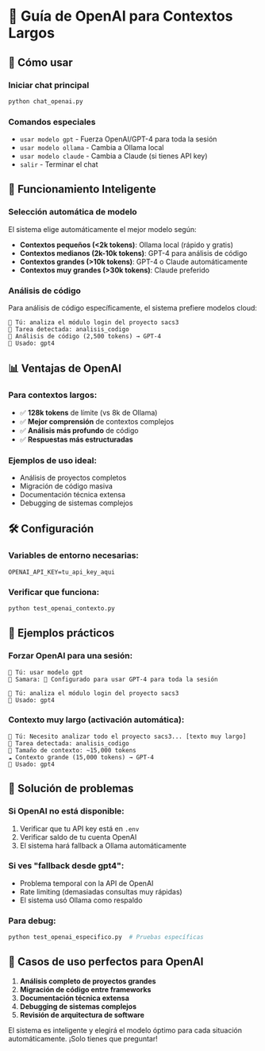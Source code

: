 # 🤖 Guía de OpenAI para Contextos Largos

## 🚀 Cómo usar

### Iniciar chat principal
```bash
python chat_openai.py
```

### Comandos especiales
- `usar modelo gpt` - Fuerza OpenAI/GPT-4 para toda la sesión
- `usar modelo ollama` - Cambia a Ollama local
- `usar modelo claude` - Cambia a Claude (si tienes API key)
- `salir` - Terminar el chat

## 🧠 Funcionamiento Inteligente

### Selección automática de modelo
El sistema elige automáticamente el mejor modelo según:

- **Contextos pequeños (<2k tokens)**: Ollama local (rápido y gratis)
- **Contextos medianos (2k-10k tokens)**: GPT-4 para análisis de código
- **Contextos grandes (>10k tokens)**: GPT-4 o Claude automáticamente
- **Contextos muy grandes (>30k tokens)**: Claude preferido

### Análisis de código
Para análisis de código específicamente, el sistema prefiere modelos cloud:

```
💬 Tú: analiza el módulo login del proyecto sacs3
🎯 Tarea detectada: analisis_codigo
🧠 Análisis de código (2,500 tokens) → GPT-4
🤖 Usado: gpt4
```

## 📊 Ventajas de OpenAI

### Para contextos largos:
- ✅ **128k tokens** de límite (vs 8k de Ollama)
- ✅ **Mejor comprensión** de contextos complejos
- ✅ **Análisis más profundo** de código
- ✅ **Respuestas más estructuradas**

### Ejemplos de uso ideal:
- Análisis de proyectos completos
- Migración de código masiva
- Documentación técnica extensa
- Debugging de sistemas complejos

## 🛠️ Configuración

### Variables de entorno necesarias:
```env
OPENAI_API_KEY=tu_api_key_aqui
```

### Verificar que funciona:
```bash
python test_openai_contexto.py
```

## 📝 Ejemplos prácticos

### Forzar OpenAI para una sesión:
```
💬 Tú: usar modelo gpt
🧠 Samara: 🤖 Configurado para usar GPT-4 para toda la sesión

💬 Tú: analiza el módulo login del proyecto sacs3
🤖 Usado: gpt4
```

### Contexto muy largo (activación automática):
```
💬 Tú: Necesito analizar todo el proyecto sacs3... [texto muy largo]
🎯 Tarea detectada: analisis_codigo  
📏 Tamaño de contexto: ~15,000 tokens
☁️ Contexto grande (15,000 tokens) → GPT-4
🤖 Usado: gpt4
```

## 🔧 Solución de problemas

### Si OpenAI no está disponible:
1. Verificar que tu API key está en `.env`
2. Verificar saldo de tu cuenta OpenAI
3. El sistema hará fallback a Ollama automáticamente

### Si ves "fallback desde gpt4":
- Problema temporal con la API de OpenAI
- Rate limiting (demasiadas consultas muy rápidas)
- El sistema usó Ollama como respaldo

### Para debug:
```bash
python test_openai_especifico.py  # Pruebas específicas
```

## 🎯 Casos de uso perfectos para OpenAI

1. **Análisis completo de proyectos grandes**
2. **Migración de código entre frameworks**
3. **Documentación técnica extensa**
4. **Debugging de sistemas complejos**
5. **Revisión de arquitectura de software**

El sistema es inteligente y elegirá el modelo óptimo para cada situación automáticamente. ¡Solo tienes que preguntar! 